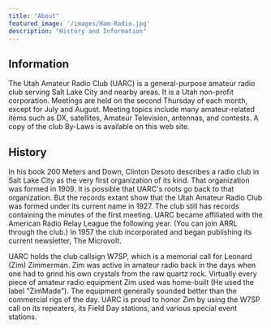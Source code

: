 ```yaml
---
title: "About"
featured_image: '/images/Ham-Radio.jpg'
description: "History and Information"
---
```

## Information
The Utah Amateur Radio Club (UARC) is a general-purpose amateur radio club serving Salt Lake City and nearby areas. It is a Utah non-profit corporation. Meetings are held on the second Thursday of each month, except for July and August. Meeting topics include many amateur-related items 
such as DX, satellites, Amateur Television, antennas, and contests. A copy of the club By-Laws is available on this web site.

## History
In his book 200 Meters and Down, Clinton Desoto describes a radio club in Salt Lake City as the very first organization of its kind. That organization was formed in 1909. It is possible that UARC's roots go back to that organization. But the records extant show that the Utah Amateur Radio Club was formed under its current name in 1927. The club still has records containing the minutes of the first meeting. UARC became affiliated with the American Radio Relay League the following year. (You can join ARRL through the club.) In 1957 the club incorporated and began publishing its current newsletter, The Microvolt.

UARC holds the club callsign W7SP, which is a memorial call for Leonard (Zim) Zimmerman. Zim was active in amateur radio back in the days when one had to grind his own crystals from the raw quartz rock. Virtually every piece of amateur radio equipment Zim used was home-built (He used the label "ZimMade"). The equipment generally sounded better than the commercial rigs of the day. UARC is proud to honor Zim by using the W7SP call on its repeaters, its Field Day stations, and various special event stations.
